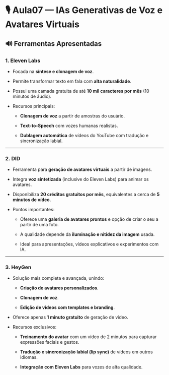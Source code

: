 # 🎙️ Aula07 — IAs Generativas de Voz e Avatares Virtuais

## 🔊 Ferramentas Apresentadas

### **1. Eleven Labs**

- Focada na **síntese e clonagem de voz**.

- Permite transformar texto em fala com **alta naturalidade**.

- Possui uma camada gratuita de até **10 mil caracteres por mês** (10 minutos de áudio).

- Recursos principais:

  - **Clonagem de voz** a partir de amostras do usuário.

  - **Text-to-Speech** com vozes humanas realistas.

  - **Dublagem automática** de vídeos do YouTube com tradução e sincronização labial.

---

### **2. DID**

- Ferramenta para **geração de avatares virtuais** a partir de imagens.

- Integra **voz sintetizada** (inclusive do Eleven Labs) para animar os avatares.

- Disponibiliza **20 créditos gratuitos por mês**, equivalentes a cerca de **5 minutos de vídeo**.

- Pontos importantes:

  - Oferece uma **galeria de avatares prontos** e opção de criar o seu a partir de uma foto.

  - A qualidade depende da **iluminação e nitidez da imagem** usada.

  - Ideal para apresentações, vídeos explicativos e experimentos com IA.

---

### **3. HeyGen**

- Solução mais completa e avançada, unindo:

  - **Criação de avatares personalizados**.

  - **Clonagem de voz**.

  - **Edição de vídeos com templates e branding**.

- Oferece apenas **1 minuto gratuito** de geração de vídeo.

- Recursos exclusivos:

  - **Treinamento do avatar** com um vídeo de 2 minutos para capturar expressões faciais e gestos.

  - **Tradução e sincronização labial (lip sync)** de vídeos em outros idiomas.

  - **Integração com Eleven Labs** para vozes de alta qualidade.


